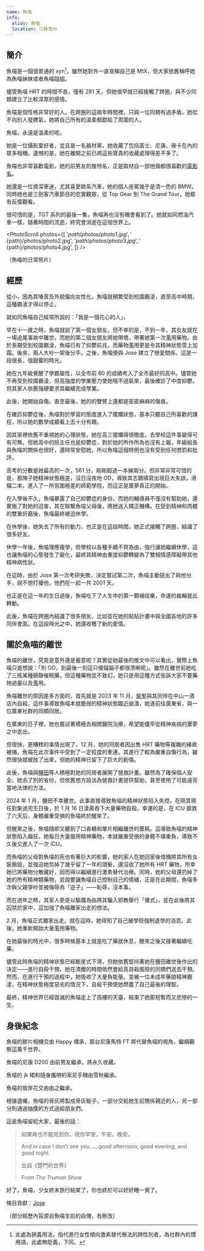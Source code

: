 ```yaml
---
name: 魚喵
info:
  alias: 魚喵
  location: 江蘇常州
---
```


## 簡介

魚喵是一個很普通的 xyn[^1]，雖然她對外一直宣稱自己是 MtX，但大家依舊稱呼她為魚喵妹妹或者魚喵姐姐。

儘管魚喵 HRT 的時間不長，僅有 281 天，但她很早就已經接觸了跨圈，與不少同類建立了比較深厚的感情。

魚喵是個性格非常好的人。在跨圈的這兩年時間裡，只與一位同類有過矛盾。她從不向別人發脾氣，她將自己所有的溫柔都獻給了周圍的人。

魚喵，永遠是溫柔的呢。

她是一位攝影愛好者，並且是一名器材黨，她收藏了包括富士、尼康、徠卡在內的眾多相機。遺憾的是，她在離開之前已將這些寶貴的收藏處理得差不多了。

魚喵也非常喜歡電影，她的前男友的推特名，正是取材自一部他倆都很喜歡的[電影名](https://zh.wikipedia.org/zh-tw/%E5%96%AC%E7%91%9F%E8%88%87%E8%99%8E%E8%88%87%E9%AD%9A%E7%BE%A4)。

她還是一位資深車迷，尤其喜愛歐系汽車，她的個人座駕幾乎是清一色的 BMW。同時她也是三劍客汽車節目的忠實觀眾，從 Top Gear 到 The Grand Tour，她都有反復觀看。

很可惜的是，TGT 系列的最後一集，魚喵再也沒有機會看到了。她就如同燃油汽車一樣，隨著時間的流逝，終究會消逝在這個世界上。

<PhotoScroll photos={[
'${path}/photos/photo1.jpg',
'${path}/photos/photo2.jpg',
'${path}/photos/photo3.jpg',
'${path}/photos/photo4.jpg',
]} />

（魚喵的日常照片）

## 經歷

從小，因為其嗓音及外貌偏向女性化，魚喵就頻繁受到校園霸淩，直至高中時期，這種霸淩才得以停止。

就如同魚喵自己經常所說的：「我是一個花心的人」。

早在十一歲之時，魚喵就談了第一個女朋友。但不幸的是，不到一年，其女友就在一場追尾事故中離世。而她的第二個女朋友將她帶壞，帶著她第一次濫用藥物。由於長期受到校園霸淩，魚喵已有了抑鬱前兆，而藥物濫用更是令其精神狀態雪上加霜。後來，兩人大吵一架後分手。之後，魚喵便與 Jose 建立了戀愛關係，這是一段很長，很甜蜜的時光。

她在九年級覺醒了學霸屬性，以全市前 60 的成績考入了全市最好的高中。儘管她不再受到校園霸淩，但高強度的學業壓力使她喘不過氣來，最後確診了中度抑鬱。但其家人依舊強硬要求其繼續完成學業。

此後，她開始自傷。直至最後，她的的雙臂上還都是密密麻麻的傷痕。

在確診抑鬱症後，魚喵對於學習的態度進入了擺爛狀態，基本只聽自己所喜歡的課程，所以她的數學成績看上去十分有趣。

因其家裡依舊不重視她的心理狀態，她在高三擺爛得很徹底，去學校這件事變得可有可無。但她高中的班主任也是抑鬱症，對於她的所作所為也沒有上報，年級組長與魚喵的關係也很好，還時常安慰她，所以魚喵這個特例也沒有受到任何懲罰和批評。

高考的分數是她最高的一次，561 分，剛剛超過一本線兩分。但非常非常可惜的是，那陣子她精神狀態極差，沒日沒夜地 OD，導致其志願填寫出現巨大失誤，滑檔二本，進入了一所氛圍極差的師範學院，而這正是噩夢真正的開始。

在入學後不久，魚喵暴露了自己抑鬱症的身份。而她的輔導員不僅沒有幫助她，還實施了對她的迫害，其在聯繫魚喵父母後，將她送入矯正機構。在受到精神和肉體的雙重折磨後，魚喵最終被迫休學。

在休學後，她失去了所有的動力，也正是在這段時間，她正式接觸了跨圈，結識了很多好友。

休學一年後，魚喵理應複學，但學校以各種手續不齊為由，強行讓她繼續休學，這也讓魚喵的心態發生了變化，最終其精神由重度抑鬱轉變為了雙相情感障礙帶其他精神病性狀。

在這時，由於 Jose 第一次考研失敗，決定嘗試第二次，魚喵主動提出了與他分手，說不想打擾他，他們在一起一共 2001 天。

也正是在這一年的生日過後，魚喵吃下了人生中的第一顆補佳樂，命運的齒輪就此轉動。

此後，魚喵在跨圈內結識了很多朋友，比如並在她的貼貼計畫中與全國各地的許多同伴會面。在這段時光之中，她還收穫了新的愛情。

## 關於魚喵的離世

魚喵的離世，究竟是意外還是蓄意呢？其實從她最後的推文中可以看出，實際上魚喵只是想說：「別 OD，到最後一刻這只傻貓腦子都很清晰呢」。雖然在離世前她吃了三瓶某種鎮靜催眠藥，但這種藥物並不致幻，她只是用這種方式告訴大家不要藥物過量以及濫用。

魚喵離世的原因是多方面的，首先就是 2023 年 11 月，[紫壑](https://one-among.us/profile/Weideriche_/)與其同伴在中山一酒店內自殺。這件事導致魚喵本就脆弱的精神狀態臨近崩潰，她遂前往廣東省，與一位廣東社群的同類同居。

在廣東的日子裡，她也嘗試著積極去相關醫院治療，希望能儘早從精神疾病的噩夢之中走出。

但很快，更糟糕的事情出現了，12 月，她的同居者因出售 HRT 藥物等複雜的緣故被捕，魚喵在此次事件中受到了一定程度的牽連。其進行了較為嚴重自傷行為，雖然很快就被放了出來，但她的精神已留下了巨大的創傷。

此後，魚喵與[鹽田](https://one-among.us/profile/SS3B_0016)等人積極對她的同居者展開了營救計畫。雖然為了確保個人安全，她去了別的省份，但依舊想方設法為營救計畫提供幫助，甚至使用了可能違背當地法律的方法。

2024 年 1 月，鹽田不幸離世。此事直接導致魚喵的精神狀態陷入失控。在陪其現任對象過完生日後，於 1 月 16 日淩晨吞下大量藥物自殺。幸運的是，在 ICU 搶救了六天后，身體嚴重受損的魚喵終於醒來了。

但醒來之後，魚喵隨即又聽到了口香糖和單片相繼離世的噩耗。這導致魚喵的精神狀態陷入癲狂，她每日大量服用精神藥物，本就嚴重受損的身體不堪重負，導致不久後又進入了一次 ICU。

<!-- 待單片的條目完成後，此處應添加連結 -->
<!-- [單片](https://one-among.us/profile/interrgened) -->

而魚喵的父母對魚喵的死也有著巨大的影響，她的家人在她回家後借機將其所有女裝銷毀，並強迫她剪掉了幾乎留了一年的頭髮，還沒收了她所有 HRT 藥物，所幸她已將藥物分散藏好，因而得以繼續進行激素替代治療。同時，她的父母還扔掉了她的所有精神類藥物，並說要讓魚喵自己控制自己的情緒，正是在此期間，魚喵多次與父親爭吵並被侮辱為「逆子」——恥辱，沒本事。

而在過年之時，其家人更是以驅魔為由將其騙入邪教舉行「儀式」，並在此後將其囚禁於家中，這加強了魚喵離家出走的想法。

2 月，魚喵正式離家出走。就在這時，她得知了自己被學校強制退學的消息。此後，她重新開始大量濫用藥物。

在她最後的時光中，很多時候基本上就是吃了藥就休息，醒來之後又接著繼續吃藥。

儘管此時魚喵的精神狀態已經斷崖式下滑，但她依舊堅持著她在鹽田離世後作出的決定——進行自殺干預。她在清醒的時間依然會給高自殺風險的同類們送去干預。然而，在進行干預的過程中，她吸收了大量負能量。並被一位未成年藥娘精神霸淩，在精神狀態極度惡劣的情況下，自殺干預使她燃盡了自己最後的理智。

最終，精神世界已經毀滅的魚喵走上了高樓的天臺，結束了她那短暫而又悲慘的一生。

## 身後紀念

魚喵的膠片相機交由 Happy 傳承，那台尼康馬特 FT 將代替魚喵的視角，繼續觀察這萬千世界。

魚喵的尼康 D200 由前男友繼承，將永久收藏。

魚喵的 jk 裙和隨身攜帶的索尼手機由雪秋繼承。

魚喵的彼岸花交由由之繼承。

根據遺囑，魚喵的骨灰將製成骨灰骰子，一部分交給她生前關係親近的人，另一部分則通過抽獎的方式送給朋友們。

這是魚喵留給大家，最後的話：

> 如果再也不能見到你，祝你早安，午安，晚安。
>
> And in case I don't see you……good afternoon, good evening, and good night.
>
> 出自《楚門的世界》
>
> From _The Truman Show_

好了，魚喵，少女終末旅行結束了，你也終於可以好好睡一覺了。

條目貢獻：[Jose](https://twitter.com/JoseToYuToMiao)

（部分經歷內容源自魚喵生前的自傳，有刪改）
[^1]: 此處為狹義用法，指代進行女性傾向激素替代療法的跨性別者，為社群內的慣用語，此處無貶義，下同。
